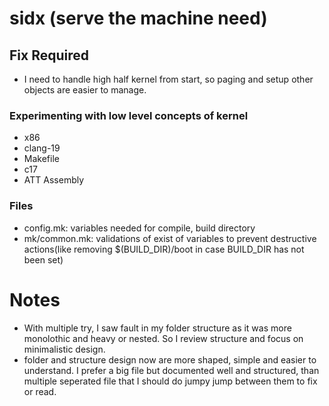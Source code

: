 # sidx (serve the machine need)
## Fix Required
- I need to handle high half kernel from start, so paging and setup other objects are easier to manage.
### Experimenting with low level concepts of kernel
- x86
- clang-19
- Makefile
- c17
- ATT Assembly

### Files
- config.mk: variables needed for compile, build directory
- mk/common.mk: validations of exist of variables to prevent destructive actions(like removing $(BUILD_DIR)/boot in case BUILD_DIR has not been set)

# Notes
- With multiple try, I saw fault in my folder structure as it was more monolothic and heavy or nested. So I review structure and focus on minimalistic design.
- folder and structure design now are more shaped, simple and easier to understand. I prefer a big file but documented well and structured, than multiple seperated file that I should do jumpy jump between them to fix or read. 
